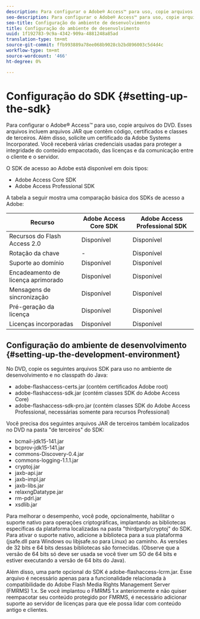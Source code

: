 ```yaml
---
description: Para configurar o Adobe® Access™ para uso, copie arquivos do DVD. Esses arquivos incluem arquivos JAR que contêm código, certificados e classes de terceiros. Além disso, solicite um certificado da Adobe Systems Incorporated. Você receberá várias credenciais usadas para proteger a integridade do conteúdo empacotado, das licenças e da comunicação entre o cliente e o servidor.
seo-description: Para configurar o Adobe® Access™ para uso, copie arquivos do DVD. Esses arquivos incluem arquivos JAR que contêm código, certificados e classes de terceiros. Além disso, solicite um certificado da Adobe Systems Incorporated. Você receberá várias credenciais usadas para proteger a integridade do conteúdo empacotado, das licenças e da comunicação entre o cliente e o servidor.
seo-title: Configuração do ambiente de desenvolvimento
title: Configuração do ambiente de desenvolvimento
uuid: 1f192783-9c9a-4342-909a-4881248a85ad
translation-type: tm+mt
source-git-commit: ffb993889a78ee068b9028cb2bd896003c5d4d4c
workflow-type: tm+mt
source-wordcount: '466'
ht-degree: 0%

---
```



# Configuração do SDK {#setting-up-the-sdk}

Para configurar o Adobe® Access™ para uso, copie arquivos do DVD. Esses arquivos incluem arquivos JAR que contêm código, certificados e classes de terceiros. Além disso, solicite um certificado da Adobe Systems Incorporated. Você receberá várias credenciais usadas para proteger a integridade do conteúdo empacotado, das licenças e da comunicação entre o cliente e o servidor.

O SDK de acesso ao Adobe está disponível em dois tipos:
* Adobe Access Core SDK
* Adobe Access Professional SDK

A tabela a seguir mostra uma comparação básica dos SDKs de acesso a Adobe:

| Recurso | Adobe Access Core SDK | Adobe Access Professional SDK |
|---|---|---|
| Recursos do Flash Access 2.0 | Disponível | Disponível |
| Rotação da chave | - | Disponível |
| Suporte ao domínio | Disponível | Disponível |
| Encadeamento de licença aprimorado | Disponível | Disponível |
| Mensagens de sincronização | Disponível | Disponível |
| Pré-geração da licença | Disponível | Disponível |
| Licenças incorporadas | Disponível | Disponível |

## Configuração do ambiente de desenvolvimento {#setting-up-the-development-environment}

No DVD, copie os seguintes arquivos SDK para uso no ambiente de desenvolvimento e no classpath do Java:

* adobe-flashaccess-certs.jar (contém certificados Adobe root)
* adobe-flashaccess-sdk.jar (contém classes SDK do Adobe Access Core)
* adobe-flashaccess-sdk-pro.jar (contém classes SDK do Adobe Access Professional, necessárias somente para recursos Professional)

Você precisa dos seguintes arquivos JAR de terceiros também localizados no DVD na pasta &quot;de terceiros&quot; do SDK:

* bcmail-jdk15-141.jar
* bcprov-jdk15-141.jar
* commons-Discovery-0.4.jar
* commons-logging-1.1.1.jar
* cryptoj.jar
* jaxb-api.jar
* jaxb-impl.jar
* jaxb-libs.jar
* relaxngDatatype.jar
* rm-pdrl.jar
* xsdlib.jar

Para melhorar o desempenho, você pode, opcionalmente, habilitar o suporte nativo para operações criptográficas, implantando as bibliotecas específicas da plataforma localizadas na pasta &quot;thirdparty/cryptoj&quot; do SDK. Para ativar o suporte nativo, adicione a biblioteca para a sua plataforma (jsafe.dll para Windows ou libjsafe.so para Linux) ao caminho. As versões de 32 bits e 64 bits dessas bibliotecas são fornecidas. (Observe que a versão de 64 bits só deve ser usada se você tiver um SO de 64 bits e estiver executando a versão de 64 bits do Java).

Além disso, uma parte opcional do SDK é adobe-flashaccess-lcrm.jar. Esse arquivo é necessário apenas para a funcionalidade relacionada à compatibilidade do Adobe Flash Media Rights Management Server (FMRMS) 1.x. Se você implantou o FMRMS 1.x anteriormente e não quiser reempacotar seu conteúdo protegido por FMRMS, é necessário adicionar suporte ao servidor de licenças para que ele possa lidar com conteúdo antigo e clientes.
